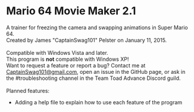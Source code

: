 # Mario 64 Movie Maker 2.1
A trainer for freezing the camera and swapping animations in Super Mario 64.<br>
Created by James "CaptainSwag101" Pelster on January 11, 2015.<br><br>
Compatible with Windows Vista and later.<br>
This program is <b>not</b> compatible with Windows XP!<br>
Want to request a feature or report a bug? Contact me at <a href="mailto://captainswag101@gmail.com">CaptainSwag101@gmail.com</a>, open an issue in the GitHub page, or ask in the #troubleshooting channel in the Team Toad Advance Discord guild.<br>
<br>
Planned features:
* Adding a help file to explain how to use each feature of the program
